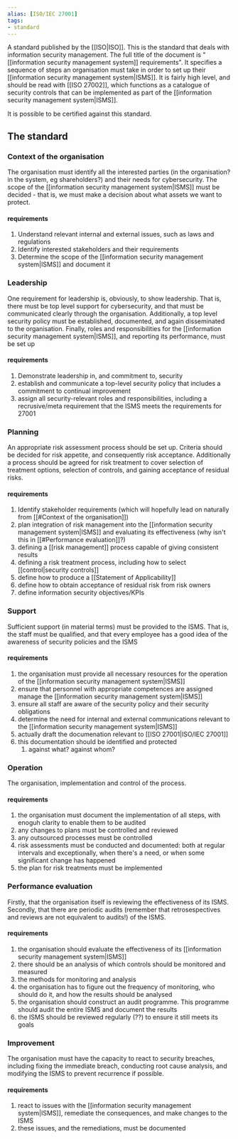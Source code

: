 ```yaml
---
alias: [ISO/IEC 27001]
tags:
- standard
---
```

A standard published by the [[ISO|ISO]]. This is the standard that deals with information security management. The full title of the document is "[[information security management system]] requirements". It specifies a sequence of steps an organisation must take in order to set up their [[information security management system|ISMS]]. It is fairly high level, and should be read with [[ISO 27002]], which functions as a catalogue of security controls that can be implemented as part of the [[information security management system|ISMS]].

It is possible to be certified against this standard.
## The standard

### Context of the organisation
The organisation must identify all the interested parties (in the organisation? in the system, eg shareholders?) and their needs for cybersecurity. The scope of the [[information security management system|ISMS]] must be decided - that is, we must make a decision about what assets we want to protect. 

#### requirements
1. Understand relevant internal and external issues, such as laws and regulations
2. Identify interested stakeholders and their requirements
4. Determine the scope of the [[information security management system|ISMS]] and document it

### Leadership
One requirement for leadership is, obviously, to show leadership. That is, there must be top level support for cybersecurity, and that must be communicated clearly through the organisation. Additionally, a top level security policy must be established, documented, and again disseminated to the organisation. Finally, roles and responsibilities for the [[information security management system|ISMS]], and reporting its performance, must be set up

#### requirements
1. Demonstrate leadership in, and commitment to, security
2. establish and communicate a top-level security policy that includes a commitment to continual improvement
3. assign all security-relevant roles and responsibilities, including a recrusive/meta requirement that the ISMS meets the requirements for 27001

### Planning

An appropriate risk assessment process should be set up. Criteria should be decided for risk appetite, and consequently risk acceptance. Additionally a process should be agreed for risk treatment to cover selection of treatment options, selection of controls, and gaining acceptance of residual risks.

#### requirements
1. Identify stakeholder requirements (which will hopefully lead on naturally from [[#Context of the organisation]])
2. plan integration of risk management into the [[information security management system|ISMS]] and evaluating its effectiveness (why isn't this in [[#Performance evaluation]]?)
3. defining a [[risk management]] process capable of giving consistent results
4. defining a risk treatment process, including how to select [[control|security controls]]
5. define how to produce a [[Statement of Applicability]]
6. define how to obtain acceptance of residual risk from risk owners
7. define information security objectives/KPIs

### Support
Sufficient support (in material terms) must be provided to the ISMS. That is, the staff must be qualified, and that every employee has a good idea of the awareness of security policies and the ISMS

#### requirements
1. the organisation must provide all necessary resources for the operation of the [[information security management system|ISMS]]
2. ensure that personnel with appropriate competences are assigned manage the [[information security management system|ISMS]]
3. ensure all staff are aware of the security policy and their security obligations
4. determine the need for internal and external communications relevant to the [[information security management system|ISMS]]
5. actually draft the documenation relevant to [[ISO 27001|ISO/IEC 27001]]
6. this documentation should be identified and protected
	1. against what? against whom? 

### Operation
The organisation, implementation and control of the process. 

#### requirements
1. the organisation must document the implementation of all steps, with enoguh clarity to enable them to be audited
2. any changes to plans must be controlled and reviewed
3. any outsourced processes must be controlled
4. risk assessments must be conducted and documented: both at regular intervals and exceptionally, when there's a need, or when some significant change has happened
5. the plan for risk treatments must be implemented

### Performance evaluation

Firstly, that the organisation itself is reviewing the effectiveness of its ISMS. Secondly, that there are periodic audits (remember that retrosespectives and reviews are not equivalent to audits!) of the ISMS.

#### requirements
1. the organisation should evaluate the effectiveness of its [[information security management system|ISMS]]
2. there should be an analysis of which controls should be monitored and measured
3. the methods for monitoring and analysis
4. the organisation has to figure out the frequency of monitoring, who should do it, and how the results should be analysed
5. the organisation should construct an audit programme. This programme should audit the entire ISMS and document the results
6. the ISMS should be reviewed regularly (??) to ensure it still meets its goals

### Improvement
The organisation must have the capacity to react to security breaches, including fixing the immediate breach, conducting root cause analysis, and modifying the ISMS to prevent recurrence if possible.

#### requirements
1. react to issues with the [[information security management system|ISMS]], remediate the consequences, and make changes to the ISMS
2. these issues, and the remediations, must be documented